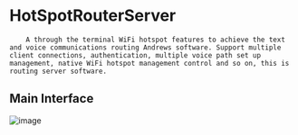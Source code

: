 # HotSpotRouterServer
		A through the terminal WiFi hotspot features to achieve the text and voice communications routing Andrews software. Support multiple client connections, authentication, multiple voice path set up management, native WiFi hotspot management control and so on, this is routing server software.

## Main Interface
![image](https://github.com/fenghaohaha/HotSpotRouterServer.git/img/main.jpg)